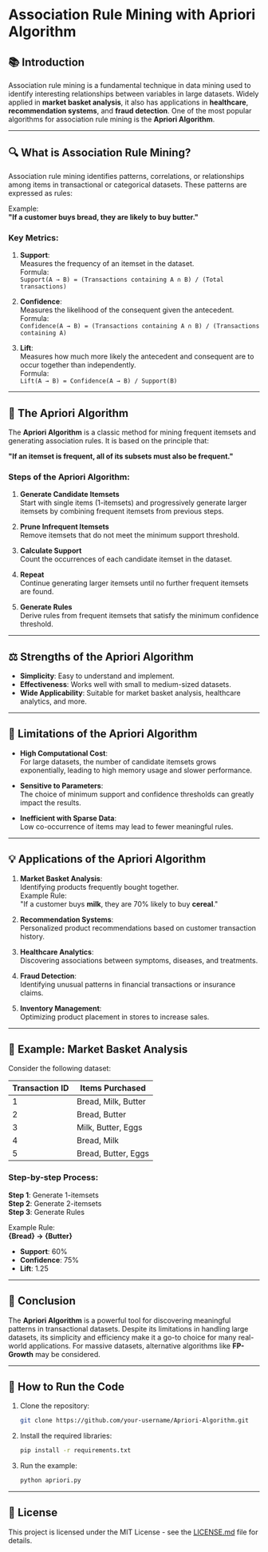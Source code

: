 # Association Rule Mining with Apriori Algorithm

## 📚 Introduction
Association rule mining is a fundamental technique in data mining used to identify interesting relationships between variables in large datasets. Widely applied in **market basket analysis**, it also has applications in **healthcare**, **recommendation systems**, and **fraud detection**. One of the most popular algorithms for association rule mining is the **Apriori Algorithm**.

---

## 🔍 What is Association Rule Mining?
Association rule mining identifies patterns, correlations, or relationships among items in transactional or categorical datasets. These patterns are expressed as rules:

Example:  
**"If a customer buys bread, they are likely to buy butter."**

### Key Metrics:
1. **Support**:  
   Measures the frequency of an itemset in the dataset.  
   Formula:  
   `Support(A → B) = (Transactions containing A ∩ B) / (Total transactions)`
   
2. **Confidence**:  
   Measures the likelihood of the consequent given the antecedent.  
   Formula:  
   `Confidence(A → B) = (Transactions containing A ∩ B) / (Transactions containing A)`
   
3. **Lift**:  
   Measures how much more likely the antecedent and consequent are to occur together than independently.  
   Formula:  
   `Lift(A → B) = Confidence(A → B) / Support(B)`

---

## 🔧 The Apriori Algorithm
The **Apriori Algorithm** is a classic method for mining frequent itemsets and generating association rules. It is based on the principle that:

**"If an itemset is frequent, all of its subsets must also be frequent."**

### Steps of the Apriori Algorithm:

1. **Generate Candidate Itemsets**  
   Start with single items (1-itemsets) and progressively generate larger itemsets by combining frequent itemsets from previous steps.

2. **Prune Infrequent Itemsets**  
   Remove itemsets that do not meet the minimum support threshold.

3. **Calculate Support**  
   Count the occurrences of each candidate itemset in the dataset.

4. **Repeat**  
   Continue generating larger itemsets until no further frequent itemsets are found.

5. **Generate Rules**  
   Derive rules from frequent itemsets that satisfy the minimum confidence threshold.

---

## ⚖️ Strengths of the Apriori Algorithm

- **Simplicity**: Easy to understand and implement.
- **Effectiveness**: Works well with small to medium-sized datasets.
- **Wide Applicability**: Suitable for market basket analysis, healthcare analytics, and more.

---

## 🚧 Limitations of the Apriori Algorithm

- **High Computational Cost**:  
   For large datasets, the number of candidate itemsets grows exponentially, leading to high memory usage and slower performance.
   
- **Sensitive to Parameters**:  
   The choice of minimum support and confidence thresholds can greatly impact the results.

- **Inefficient with Sparse Data**:  
   Low co-occurrence of items may lead to fewer meaningful rules.

---

## 💡 Applications of the Apriori Algorithm

1. **Market Basket Analysis**:  
   Identifying products frequently bought together.  
   Example Rule:  
   "If a customer buys **milk**, they are 70% likely to buy **cereal**."

2. **Recommendation Systems**:  
   Personalized product recommendations based on customer transaction history.

3. **Healthcare Analytics**:  
   Discovering associations between symptoms, diseases, and treatments.

4. **Fraud Detection**:  
   Identifying unusual patterns in financial transactions or insurance claims.

5. **Inventory Management**:  
   Optimizing product placement in stores to increase sales.

---

## 💼 Example: Market Basket Analysis

Consider the following dataset:

| Transaction ID | Items Purchased        |
|----------------|------------------------|
| 1              | Bread, Milk, Butter    |
| 2              | Bread, Butter          |
| 3              | Milk, Butter, Eggs     |
| 4              | Bread, Milk            |
| 5              | Bread, Butter, Eggs    |

### Step-by-step Process:

**Step 1**: Generate 1-itemsets  
**Step 2**: Generate 2-itemsets  
**Step 3**: Generate Rules  

Example Rule:  
**{Bread} → {Butter}**  
- **Support**: 60%  
- **Confidence**: 75%  
- **Lift**: 1.25

---

## 🏁 Conclusion

The **Apriori Algorithm** is a powerful tool for discovering meaningful patterns in transactional datasets. Despite its limitations in handling large datasets, its simplicity and efficiency make it a go-to choice for many real-world applications. For massive datasets, alternative algorithms like **FP-Growth** may be considered.

---

## 🚀 How to Run the Code

1. Clone the repository:
    ```bash
    git clone https://github.com/your-username/Apriori-Algorithm.git
    ```

2. Install the required libraries:
    ```bash
    pip install -r requirements.txt
    ```

3. Run the example:
    ```bash
    python apriori.py
    ```

---

## 📄 License

This project is licensed under the MIT License - see the [LICENSE.md](LICENSE.md) file for details.
